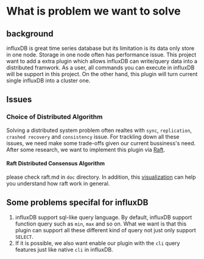 # What is problem we want to solve 

## background
influxDB is great time series database but its limitation is its data only store in one node.
Storage in one node often has performance issue. This project want to add a extra plugin which 
allows influxDB can write/query data into a distributed framwork. As a user, all commands you can 
execute in influxDB will be support in this project. On the other hand, this plugin will turn 
current single influxDB into a cluster one. 

## Issues
### Choice of Distributed Algorithm
Solving a distributed system problem often realtes with `sync`, `replication`, `crashed recovery` 
and `consistency` issue. For trackling down all these issues, we need make some trade-offs given
our current bussiness's need. After some research, we want to implement this plugin via [Raft](https://raft.github.io/).
#### Raft Distributed Consensus Algorithm
please check raft.md in `doc` directory. In addition, this [visualization](http://thesecretlivesofdata.com/raft/) can help you understand how raft work in general.

## Some problems specifal for influxDB
1. influxDB support sql-like query language. By default, influxDB support function query such as `min`, `max` and so on. What we want is that this plugin can support all these different kind of query not just only support `SELECT`.
2. If it is possible, we also want enable our plugin with the `cli` query features just like native `cli` in influxDB.
